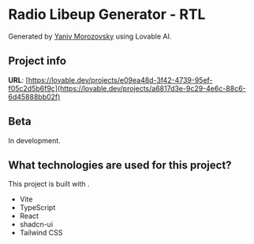 # Radio Libeup Generator - RTL

Generated by [Yaniv Morozovsky](mailto:yaniv@103.fm) using Lovable AI.

## Project info

**URL**: [https://lovable.dev/projects/e09ea48d-3f42-4739-95ef-f05c2d5b6f9c](https://lovable.dev/projects/a6817d3e-9c29-4e6c-88c6-6d45888bb02f)

## Beta

In development.

## What technologies are used for this project?

This project is built with .

- Vite
- TypeScript
- React
- shadcn-ui
- Tailwind CSS
